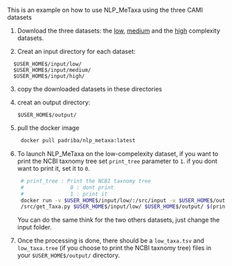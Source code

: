 This is an example on how to use NLP_MeTaxa using the three CAMI datasets
1. Download the three datasets:
    the [low](https://drive.google.com/open?id=1-0uaypF4TaWNELcvZ05DiKJyjZVkDT-a), [medium](https://drive.google.com/open?id=1-8VenrEdSc7D1sAKrFdht1XR_hZIC7Lr) and the [high](https://drive.google.com/open?id=1-9AKKjRA-ca-CjwFz2tSV9a_-mk_nTGs) complexity datasets.
    
2. Creat an input directory for each dataset:
  ```
    $USER_HOME$/input/low/
    $USER_HOME$/input/medium/
    $USER_HOME$/input/high/
  ```
  
3. copy the downloaded datasets in these directories
4. creat an output directory: 
    ```
    $USER_HOME$/output/
    ```
5. pull the docker image

    ```sh
     docker pull padriba/nlp_metaxa:latest
   ```
6. To launch NLP_MeTaxa on the low-compelexity dataset, if you want to print the NCBI taxnomy tree set ``` print_tree ``` parameter to ```1```. if you dont want to print it, set it to ```0```. 
     ```sh
      # print_tree : Print the NCBI taxnomy tree
      #               0 : dont print
      #               1 : print it
      docker run -v $USER_HOME$/input/low/:/src/input -v $USER_HOME$/output/:/src/output -t padriba/nlp_metaxa python3       
      /src/get_Taxa.py $USER_HOME$/input/low/ $USER_HOME$/output/ $(print_tree)

   ```
     You can do the same think for the two others datasets, just change the input folder.
  
  7. Once the processing is done, there should be a ```low_taxa.tsv``` and ```low_taxa.tree``` (if you choose to print the NCBI taxnomy tree) files in your ``` $USER_HOME$/output/ ``` directory. 
